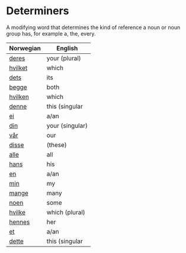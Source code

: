 # Determiners

A modifying word that determines the kind of reference a noun or noun group has, for example a, the, every.

| Norwegian | English |
| --- | --- |
| [deres](https://www.ordnett.no/search?language=no&phrase=deres) | your (plural) | None |
| [hvilket](https://www.ordnett.no/search?language=no&phrase=hvilket) | which | i |
| [dets](https://www.ordnett.no/search?language=no&phrase=dets) | its | i |
| [begge](https://www.ordnett.no/search?language=no&phrase=begge) | both |  |
| [hvilken](https://www.ordnett.no/search?language=no&phrase=hvilken) | which | m |
| [denne](https://www.ordnett.no/search?language=no&phrase=denne) | this (singular |  masculine and femenine) |
| [ei](https://www.ordnett.no/search?language=no&phrase=ei) | a/an | f |
| [din](https://www.ordnett.no/search?language=no&phrase=din) | your (singular) |  |
| [vår](https://www.ordnett.no/search?language=no&phrase=vår) | our |  |
| [disse](https://www.ordnett.no/search?language=no&phrase=disse) | (these) |  |
| [alle](https://www.ordnett.no/search?language=no&phrase=alle) | all |  |
| [hans](https://www.ordnett.no/search?language=no&phrase=hans) | his | m |
| [en](https://www.ordnett.no/search?language=no&phrase=en) | a/an | m |
| [min](https://www.ordnett.no/search?language=no&phrase=min) | my |  |
| [mange](https://www.ordnett.no/search?language=no&phrase=mange) | many |  |
| [noen](https://www.ordnett.no/search?language=no&phrase=noen) | some |  |
| [hvilke](https://www.ordnett.no/search?language=no&phrase=hvilke) | which (plural) |  |
| [hennes](https://www.ordnett.no/search?language=no&phrase=hennes) | her | f |
| [et](https://www.ordnett.no/search?language=no&phrase=et) | a/an | i |
| [dette](https://www.ordnett.no/search?language=no&phrase=dette) | this (singular |  neuter) |

